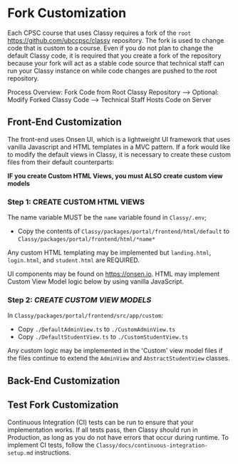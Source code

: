 # Fork Customization

Each CPSC course that uses Classy requires a fork of the `root` https://github.com/ubccpsc/classy repository. The fork is used to change code that is custom to a course. Even if you do not plan to change the default Classy code, it is required that you create a fork of the repository because your fork will act as a stable code source that technical staff can run your Classy instance on while code changes are pushed to the root repository.

Process Overview: Fork Code from Root Classy Repository --> Optional: Modify Forked Classy Code --> Technical Staff Hosts Code on Server

## Front-End Customization

The front-end uses Onsen UI, which is a lightweight UI framework that uses vanilla Javascript and HTML templates in a MVC pattern. If a fork would like to modify the default views in Classy, it is necessary to create these custom files from their default counterparts:

**IF you create Custom HTML Views, you must ALSO create custom view models**

### Step 1: CREATE CUSTOM HTML VIEWS

The name variable MUST be the `name` variable found in `Classy/.env`;

- Copy the contents of `Classy/packages/portal/frontend/html/default` to `Classy/packages/portal/frontend/html/*name*`
  
Any custom HTML templating may be implemented but `landing.html`, `login.html`, and `student.html` are REQUIRED. 

UI components may be found on https://onsen.io. HTML may implement Custom View Model logic below by using vanilla JavaScript.

### Step 2: *CREATE CUSTOM VIEW MODELS*

In `Classy/packages/portal/frontend/src/app/custom`:

- Copy `./DefaultAdminView.ts` to `./CustomAdminView.ts`
- Copy `./DefaultStudentView.ts` to `./CustomStudentView.ts`

Any custom logic may be implemented in the 'Custom' view model files if the files continue to extend the  `AdminView` and `AbstractStudentView` classes. 

## Back-End Customization



## Test Fork Customization 

Continuous Integration (CI) tests can be run to ensure that your implementation works. If all tests pass, then Classy should run in Production, as long as you do not have errors that occur during runtime. To implement CI tests, follow the `Classy/docs/continuous-integration-setup.md` instructions.